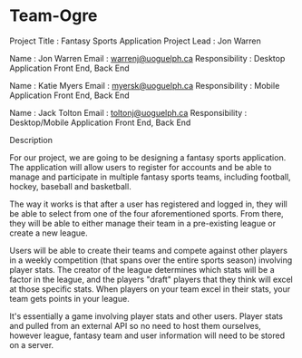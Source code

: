 # Team-Ogre

Project Title : Fantasy Sports Application
Project Lead : Jon Warren

Name : Jon Warren
Email : warrenj@uoguelph.ca 
Responsibility : Desktop Application Front End, Back End

Name : Katie Myers
Email : myersk@uoguelph.ca
Responsibility : Mobile Application Front End, Back End

Name : Jack Tolton
Email : toltonj@uoguelph.ca
Responsibility : Desktop/Mobile Application Front End, Back End

Description

For our project, we are going to be designing a fantasy sports application. The application will allow users to register for accounts and be able to manage and participate in multiple fantasy sports teams, including football, hockey, baseball and basketball.

The way it works is that after a user has registered and logged in, they will be able to select from one of the four aforementioned sports. From there, they will be able to either manage their team in a pre-existing league or create a new league.

Users will be able to create their teams and compete against other players in a weekly competition (that spans over the entire sports season) involving player stats. The creator of the league determines which stats will be a factor in the league, and the players "draft" players that they think will excel at those specific stats. When players on your team excel in their stats, your team gets points in your league.

It's essentially a game involving player stats and other users. Player stats and pulled from an external API so no need to host them ourselves, however league, fantasy team and user information will need to be stored on a server.
